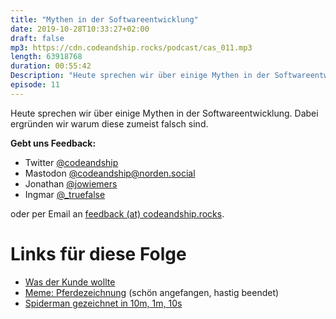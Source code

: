 ```yaml
---
title: "Mythen in der Softwareentwicklung"
date: 2019-10-28T10:33:27+02:00
draft: false
mp3: https://cdn.codeandship.rocks/podcast/cas_011.mp3
length: 63918768
duration: 00:55:42
Description: "Heute sprechen wir über einige Mythen in der Softwareentwicklung. Dabei ergründen wir warum diese zumeist falsch sind."
episode: 11
---
```


Heute sprechen wir über einige Mythen in der Softwareentwicklung. Dabei ergründen wir warum diese zumeist falsch sind.

**Gebt uns Feedback:**

- Twitter [@codeandship][1]
- Mastodon [@codeandship@norden.social][5]
- Jonathan [@jowiemers][2]
- Ingmar [@_truefalse][3]
 
oder per Email an [feedback (at) codeandship.rocks][4].

[1]: https://twitter.com/codeandship
[2]: https://twitter.com/jowiemers
[3]: https://twitter.com/_truefalse
[4]: mailto:feedback@codeandship.rocks
[5]: https://norden.social/users/codeandship

# Links für diese Folge

- [Was der Kunde wollte](http://www.projectcartoon.com/cartoon/1278)
- [Meme: Pferdezeichnung](https://www.google.com/search?q=horse+drawing+meme&tbm=isch) (schön angefangen, hastig beendet)
- [Spiderman gezeichnet in 10m, 1m, 10s](https://youtu.be/x9wn633vl_c)